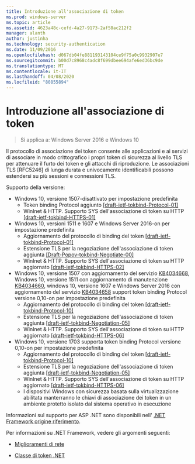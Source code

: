 ```yaml
---
title: Introduzione all'associazione di token
ms.prod: windows-server
ms.topic: article
ms.assetid: 4623a48c-cefd-4a27-9173-2af58ac212f2
manager: alanth
author: justinha
ms.technology: security-authentication
ms.date: 11/09/2016
ms.openlocfilehash: d067db04fe881193143104ce9f75a0c9932907e7
ms.sourcegitcommit: b00d7c8968c4adc8f699dbee694afe6ed36bc9de
ms.translationtype: MT
ms.contentlocale: it-IT
ms.lasthandoff: 04/08/2020
ms.locfileid: "80855894"
---
```

# <a name="introducing-token-binding"></a>Introduzione all'associazione di token

>Si applica a: Windows Server 2016 e Windows 10

Il protocollo di associazione dei token consente alle applicazioni e ai servizi di associare in modo crittografico i propri token di sicurezza al livello TLS per attenuare il furto dei token e gli attacchi di riproduzione. Le associazioni TLS [RFC5246] di lunga durata e univocamente identificabili possono estendersi su più sessioni e connessioni TLS.

Supporto della versione:

- Windows 10, versione 1507-disattivato per impostazione predefinita
    - Token binding Protocol aggiunto [[draft-ietf-tokbind-Protocol-01]](https://datatracker.ietf.org/doc/draft-ietf-tokbind-protocol/01/)
    - WinInet & HTTP. Supporto SYS dell'associazione di token su HTTP [[draft-ietf-tokbind-HTTPS-01]](https://datatracker.ietf.org/doc/draft-ietf-tokbind-https/01/)
- Windows 10, versioni 1511 e 1607 e Windows Server 2016-on per impostazione predefinita
    - Aggiornamento del protocollo di binding del token [[draft-ietf-tokbind-Protocol-01]](https://datatracker.ietf.org/doc/draft-ietf-tokbind-protocol/01/)
    - Estensione TLS per la negoziazione dell'associazione di token aggiunta [[Draft-Popov-tokbind-Negotiate-00]](https://tools.ietf.org/html/draft-popov-tokbind-negotiation-00)
    - WinInet & HTTP. Supporto SYS dell'associazione di token su HTTP aggiornato [[draft-ietf-tokbind-HTTPS-02]](https://datatracker.ietf.org/doc/draft-ietf-tokbind-https/02/)
- Windows 10, versione 1507 con aggiornamento del servizio [KB4034668](https://support.microsoft.com/kb/KB4034668), Windows 10, versione 1511 con aggiornamento di manutenzione [KB4034660](https://support.microsoft.com/kb/KB4034660), windows 10, versione 1607 e Windows Server 2016 con aggiornamento del servizio [KB4034658](https://support.microsoft.com/kb/KB4034658) support token binding Protocol versione 0,10-on per impostazione predefinita
    - Aggiornamento del protocollo di binding del token [[draft-ietf-tokbind-Protocol-10]](https://datatracker.ietf.org/doc/draft-ietf-tokbind-protocol/10/)
    - Estensione TLS per la negoziazione dell'associazione di token aggiunta [[draft-ietf-tokbind-Negotiation-05]](https://tools.ietf.org/html/draft-ietf-tokbind-negotiation-05)
    - WinInet & HTTP. Supporto SYS dell'associazione di token su HTTP aggiornato [[draft-ietf-tokbind-HTTPS-06]](https://datatracker.ietf.org/doc/draft-ietf-tokbind-https/06/)
- Windows 10, versione 1703 supporta token binding Protocol versione 0,10-on per impostazione predefinita
    - Aggiornamento del protocollo di binding del token [[draft-ietf-tokbind-Protocol-10]](https://datatracker.ietf.org/doc/draft-ietf-tokbind-protocol/10/)
    - Estensione TLS per la negoziazione dell'associazione di token aggiunta [[draft-ietf-tokbind-Negotiation-05]](https://tools.ietf.org/html/draft-ietf-tokbind-negotiation-05)
    - WinInet & HTTP. Supporto SYS dell'associazione di token su HTTP aggiornato [[draft-ietf-tokbind-HTTPS-06]](https://datatracker.ietf.org/doc/draft-ietf-tokbind-https/06/)
    - I dispositivi Windows con sicurezza basata sulla virtualizzazione abilitata manterranno le chiavi di associazione dei token in un ambiente protetto isolato dal sistema operativo in esecuzione

Informazioni sul supporto per ASP .NET sono disponibili nell' [.NET Framework origine riferimento](https://referencesource.microsoft.com/#System.Web/ITlsTokenBindingInfo.cs,4a5e5668f5c31170). 

Per informazioni su .NET Framework, vedere gli argomenti seguenti:

- [Miglioramenti di rete](https://blogs.msdn.microsoft.com/dotnet/2015/11/30/net-framework-4-6-1-is-now-available/#networking)

- [Classe di token .NET](https://msdn.microsoft.com/library/system.security.authentication.extendedprotection.tokenbinding.aspx)
